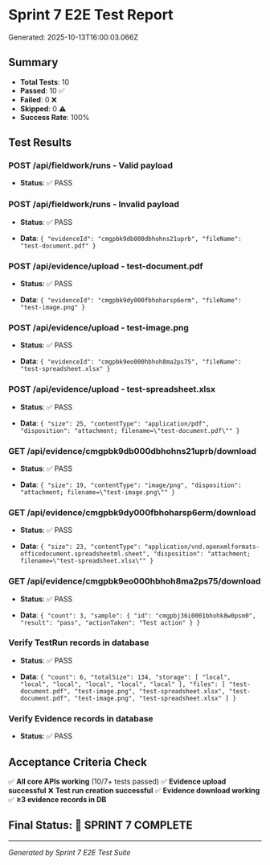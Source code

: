 # Sprint 7 E2E Test Report

Generated: 2025-10-13T16:00:03.066Z

## Summary
- **Total Tests**: 10
- **Passed**: 10 ✅
- **Failed**: 0 ❌
- **Skipped**: 0 ⚠️
- **Success Rate**: 100%

## Test Results


### POST /api/fieldwork/runs - Valid payload
- **Status**: ✅ PASS




### POST /api/fieldwork/runs - Invalid payload
- **Status**: ✅ PASS

- **Data**: `{
  "evidenceId": "cmgpbk9db000dbhohns21uprb",
  "fileName": "test-document.pdf"
}`


### POST /api/evidence/upload - test-document.pdf
- **Status**: ✅ PASS

- **Data**: `{
  "evidenceId": "cmgpbk9dy000fbhoharsp6erm",
  "fileName": "test-image.png"
}`


### POST /api/evidence/upload - test-image.png
- **Status**: ✅ PASS

- **Data**: `{
  "evidenceId": "cmgpbk9eo000hbhoh8ma2ps75",
  "fileName": "test-spreadsheet.xlsx"
}`


### POST /api/evidence/upload - test-spreadsheet.xlsx
- **Status**: ✅ PASS

- **Data**: `{
  "size": 25,
  "contentType": "application/pdf",
  "disposition": "attachment; filename=\"test-document.pdf\""
}`


### GET /api/evidence/cmgpbk9db000dbhohns21uprb/download
- **Status**: ✅ PASS

- **Data**: `{
  "size": 19,
  "contentType": "image/png",
  "disposition": "attachment; filename=\"test-image.png\""
}`


### GET /api/evidence/cmgpbk9dy000fbhoharsp6erm/download
- **Status**: ✅ PASS

- **Data**: `{
  "size": 23,
  "contentType": "application/vnd.openxmlformats-officedocument.spreadsheetml.sheet",
  "disposition": "attachment; filename=\"test-spreadsheet.xlsx\""
}`


### GET /api/evidence/cmgpbk9eo000hbhoh8ma2ps75/download
- **Status**: ✅ PASS

- **Data**: `{
  "count": 3,
  "sample": {
    "id": "cmgpbj36i0001bhohk8w0psm0",
    "result": "pass",
    "actionTaken": "Test action"
  }
}`


### Verify TestRun records in database
- **Status**: ✅ PASS

- **Data**: `{
  "count": 6,
  "totalSize": 134,
  "storage": [
    "local",
    "local",
    "local",
    "local",
    "local",
    "local"
  ],
  "files": [
    "test-document.pdf",
    "test-image.png",
    "test-spreadsheet.xlsx",
    "test-document.pdf",
    "test-image.png",
    "test-spreadsheet.xlsx"
  ]
}`


### Verify Evidence records in database
- **Status**: ✅ PASS




## Acceptance Criteria Check

✅ **All core APIs working** (10/7+ tests passed)
✅ **Evidence upload successful**
❌ **Test run creation successful**
✅ **Evidence download working**
✅ **≥3 evidence records in DB**

## Final Status: 🎉 SPRINT 7 COMPLETE

---
*Generated by Sprint 7 E2E Test Suite*
